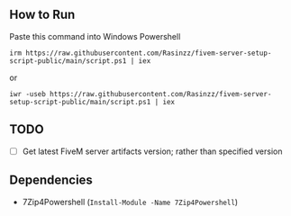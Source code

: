 ## How to Run

Paste this command into Windows Powershell
```
irm https://raw.githubusercontent.com/Rasinzz/fivem-server-setup-script-public/main/script.ps1 | iex
```
or
```
iwr -useb https://raw.githubusercontent.com/Rasinzz/fivem-server-setup-script-public/main/script.ps1 | iex
```

## TODO
- [ ] Get latest FiveM server artifacts version; rather than specified version

## Dependencies
- 7Zip4Powershell (`Install-Module -Name 7Zip4Powershell`)
